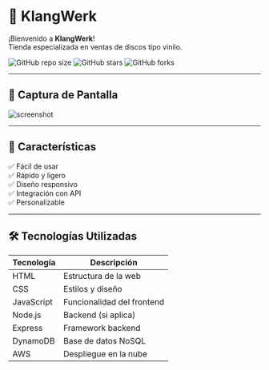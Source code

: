 # 🎯 KlangWerk

¡Bienvenido a **KlangWerk**!  
Tienda especializada en ventas de discos tipo vinilo.

![GitHub repo size](https://img.shields.io/github/repo-size/usuario/repositorio)
![GitHub stars](https://img.shields.io/github/stars/usuario/repositorio?style=social)
![GitHub forks](https://img.shields.io/github/forks/usuario/repositorio?style=social)

---

## 📸 Captura de Pantalla

![screenshot](https://npr.brightspotcdn.com/42/0e/0e7bcf3645f09559c490def1b92f/untitled-design-2023-11-10t133231-110.png)

---

## 🚀 Características

✅ Fácil de usar  
✅ Rápido y ligero  
✅ Diseño responsivo  
✅ Integración con API  
✅ Personalizable

---

## 🛠️ Tecnologías Utilizadas

| Tecnología | Descripción |
|------------|-------------|
| HTML       | Estructura de la web |
| CSS        | Estilos y diseño |
| JavaScript | Funcionalidad del frontend |
| Node.js    | Backend (si aplica) |
| Express    | Framework backend |
| DynamoDB   | Base de datos NoSQL |
| AWS        | Despliegue en la nube |

